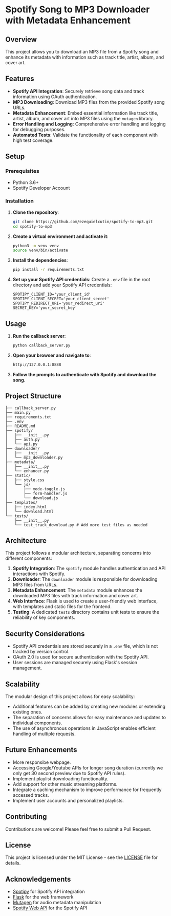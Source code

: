 # Spotify Song to MP3 Downloader with Metadata Enhancement

## Overview

This project allows you to download an MP3 file from a Spotify song and enhance its metadata with information such as track title, artist, album, and cover art.

## Features

- **Spotify API Integration**: Securely retrieve song data and track information using OAuth authentication.
- **MP3 Downloading**: Download MP3 files from the provided Spotify song URLs.
- **Metadata Enhancement**: Embed essential information like track title, artist, album, and cover art into MP3 files using the `mutagen` library.
- **Error Handling and Logging**: Comprehensive error handling and logging for debugging purposes.
- **Automated Tests**: Validate the functionality of each component with high test coverage.

## Setup

### Prerequisites

- Python 3.6+
- Spotify Developer Account

### Installation

1. **Clone the repository**:
    ```sh
    git clone https://github.com/ezequielcutin/spotify-to-mp3.git
    cd spotify-to-mp3
    ```

2. **Create a virtual environment and activate it**:
    ```sh
    python3 -m venv venv
    source venv/bin/activate
    ```

3. **Install the dependencies**:
    ```sh
    pip install -r requirements.txt
    ```

4. **Set up your Spotify API credentials**:
    Create a `.env` file in the root directory and add your Spotify API credentials:
    ```env
    SPOTIPY_CLIENT_ID='your_client_id'
    SPOTIPY_CLIENT_SECRET='your_client_secret'
    SPOTIPY_REDIRECT_URI='your_redirect_uri'
    SECRET_KEY='your_secret_key'
    ```

## Usage

1. **Run the callback server**:
    ```sh
    python callback_server.py
    ```

2. **Open your browser and navigate to**:
    ```sh
    http://127.0.0.1:8888
    ```

3. **Follow the prompts to authenticate with Spotify and download the song**.

## Project Structure

```
├── callback_server.py
├── main.py
├── requirements.txt
├── .env
├── README.md
├── spotify/
│   ├── __init__.py
│   ├── auth.py
│   └── api.py
├── downloader/
│   ├── __init__.py
│   └── mp3_downloader.py
├── metadata/
│   ├── __init__.py
│   └── enhancer.py
├── static/
│   ├── style.css
│   └── js/
│       ├── mode-toggle.js
│       ├── form-handler.js
│       └── download.js
├── templates/
│   ├── index.html
│   └── download.html
└── tests/
    ├── __init__.py
    └── test_track_download.py # Add more test files as needed
```


## Architecture

This project follows a modular architecture, separating concerns into different components:

1. **Spotify Integration**: The `spotify` module handles authentication and API interactions with Spotify.
2. **Downloader**: The `downloader` module is responsible for downloading MP3 files from URLs.
3. **Metadata Enhancement**: The `metadata` module enhances the downloaded MP3 files with track information and cover art.
4. **Web Interface**: Flask is used to create a user-friendly web interface, with templates and static files for the frontend.
5. **Testing**: A dedicated `tests` directory contains unit tests to ensure the reliability of key components.

## Security Considerations

- Spotify API credentials are stored securely in a `.env` file, which is not tracked by version control.
- OAuth 2.0 is used for secure authentication with the Spotify API.
- User sessions are managed securely using Flask's session management.

## Scalability

The modular design of this project allows for easy scalability:

- Additional features can be added by creating new modules or extending existing ones.
- The separation of concerns allows for easy maintenance and updates to individual components.
- The use of asynchronous operations in JavaScript enables efficient handling of multiple requests.

## Future Enhancements

- More responsibe webpage.
- Accessing Google/Youtube APIs for longer song duration (currently we only get 30 second preview due to Spotify API rules).
- Implement playlist downloading functionality.
- Add support for other music streaming platforms.
- Integrate a caching mechanism to improve performance for frequently accessed tracks.
- Implement user accounts and personalized playlists.

## Contributing

Contributions are welcome! Please feel free to submit a Pull Request.

## License

This project is licensed under the MIT License - see the [LICENSE](LICENSE) file for details.

## Acknowledgements

- [Spotipy](https://spotipy.readthedocs.io/) for Spotify API integration
- [Flask](https://flask.palletsprojects.com/) for the web framework
- [Mutagen](https://mutagen.readthedocs.io/) for audio metadata manipulation
- [Spotify Web API](https://developer.spotify.com/documentation/web-api/) for the Spotify API

